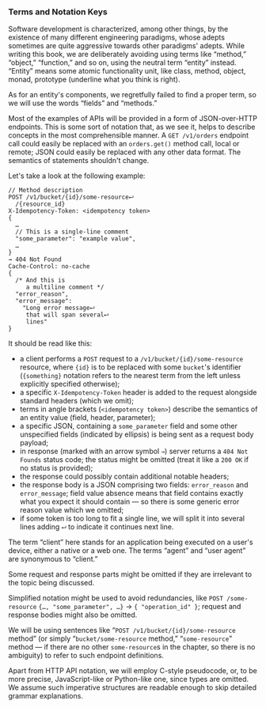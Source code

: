 ### Terms and Notation Keys

Software development is characterized, among other things, by the existence of many different engineering paradigms, whose adepts sometimes are quite aggressive towards other paradigms' adepts. While writing this book, we are deliberately avoiding using terms like “method,” “object,” “function,” and so on, using the neutral term “entity” instead. “Entity” means some atomic functionality unit, like class, method, object, monad, prototype (underline what you think is right).

As for an entity's components, we regretfully failed to find a proper term, so we will use the words “fields” and “methods.”

Most of the examples of APIs will be provided in a form of JSON-over-HTTP endpoints. This is some sort of notation that, as we see it, helps to describe concepts in the most comprehensible manner. A `GET /v1/orders` endpoint call could easily be replaced with an `orders.get()` method call, local or remote; JSON could easily be replaced with any other data format. The semantics of statements shouldn't change.

Let's take a look at the following example:

```
// Method description
POST /v1/bucket/{id}/some-resource⮠
  /{resource_id}
X-Idempotency-Token: <idempotency token>
{
  …
  // This is a single-line comment
  "some_parameter": "example value",
  …
}
→ 404 Not Found
Cache-Control: no-cache
{
  /* And this is
     a multiline comment */
  "error_reason",
  "error_message":
    "Long error message⮠
     that will span several⮠
     lines"
}
```

It should be read like this:
  * a client performs a `POST` request to a `/v1/bucket/{id}/some-resource` resource, where `{id}` is to be replaced with some `bucket`'s identifier (`{something}` notation refers to the nearest term from the left unless explicitly specified otherwise);
  * a specific `X-Idempotency-Token` header is added to the request alongside standard headers (which we omit);
  * terms in angle brackets (`<idempotency token>`) describe the semantics of an entity value (field, header, parameter);
  * a specific JSON, containing a `some_parameter` field and some other unspecified fields (indicated by ellipsis) is being sent as a request body payload;
  * in response (marked with an arrow symbol `→`) server returns a `404 Not Founds` status code; the status might be omitted (treat it like a `200 OK` if no status is provided);
  * the response could possibly contain additional notable headers;
  * the response body is a JSON comprising two fields: `error_reason` and `error_message`; field value absence means that field contains exactly what you expect it should contain — so there is some generic error reason value which we omitted;
  * if some token is too long to fit a single line, we will split it into several lines adding `⮠` to indicate it continues next line.

The term “client” here stands for an application being executed on a user's device, either a native or a web one. The terms “agent” and “user agent” are synonymous to “client.”

Some request and response parts might be omitted if they are irrelevant to the topic being discussed.

Simplified notation might be used to avoid redundancies, like `POST /some-resource` `{…, "some_parameter", …}` → `{ "operation_id" }`; request and response bodies might also be omitted.

We will be using sentences like “`POST /v1/bucket/{id}/some-resource` method” (or simply “`bucket/some-resource` method,” “`some-resource`” method — if there are no other `some-resource`s in the chapter, so there is no ambiguity) to refer to such endpoint definitions.

Apart from HTTP API notation, we will employ C-style pseudocode, or, to be more precise, JavaScript-like or Python-like one, since types are omitted. We assume such imperative structures are readable enough to skip detailed grammar explanations.